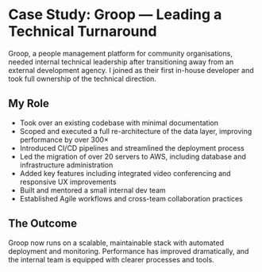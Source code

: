 # Case Study: Groop — Leading a Technical Turnaround

Groop, a people management platform for community organisations, needed internal technical leadership after transitioning away from an external development agency. I joined as their first in-house developer and took full ownership of the technical direction.

## My Role

- Took over an existing codebase with minimal documentation
- Scoped and executed a full re-architecture of the data layer, improving performance by over 300×
- Introduced CI/CD pipelines and streamlined the deployment process
- Led the migration of over 20 servers to AWS, including database and infrastructure administration
- Added key features including integrated video conferencing and responsive UX improvements
- Built and mentored a small internal dev team
- Established Agile workflows and cross-team collaboration practices

## The Outcome

Groop now runs on a scalable, maintainable stack with automated deployment and monitoring. Performance has improved dramatically, and the internal team is equipped with clearer processes and tools.